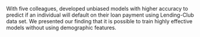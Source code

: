 With five colleagues, developed unbiased models with higher accuracy to predict if an individual will default on their loan payment using Lending-Club data set. We presented our finding that it is possible to train highly effective models without using demographic features.